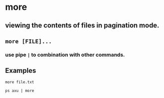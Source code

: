 # more

viewing the contents of files in pagination mode.
---

` more [FILE]... `
---

### use pipe ` | ` to combination with other commands.

## Examples
` more file.txt `

` ps axu | more `

